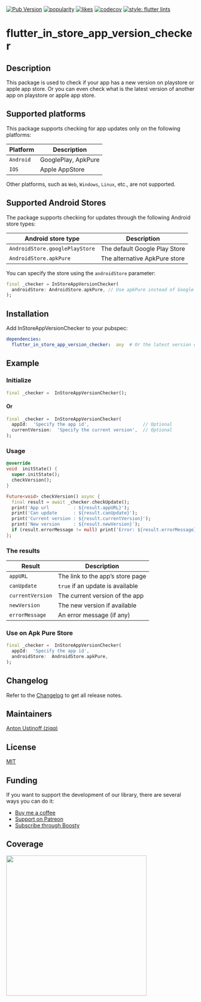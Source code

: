 [![Pub Version](https://img.shields.io/pub/v/flutter_in_store_app_version_checker?color=blueviolet)](https://pub.dev/packages/flutter_in_store_app_version_checker)
[![popularity](https://img.shields.io/pub/popularity/flutter_in_store_app_version_checker?logo=dart)](https://pub.dev/packages/flutter_in_store_app_version_checker/score)
[![likes](https://img.shields.io/pub/likes/flutter_in_store_app_version_checker?logo=dart)](https://pub.dev/packages/flutter_in_store_app_version_checker/score)
[![codecov](https://codecov.io/gh/ziqq/flutter_in_store_app_version_checker/graph/badge.svg?token=S5CVNZKDAE)](https://codecov.io/gh/ziqq/flutter_in_store_app_version_checker)
[![style: flutter lints](https://img.shields.io/badge/style-flutter__lints-blue)](https://pub.dev/packages/flutter_lints)



#  flutter_in_store_app_version_checker



##  Description

This package is used to check if your app has a new version on playstore or apple app store. Or you can even check what is the latest version of another app on playstore or apple app store.



 ## Supported platforms

 This package supports checking for app updates only on the following platforms:

 |   Platform   |              Description              |
 |--------------|---------------------------------------|
 | `Android`    | GooglePlay, ApkPure                   |
 | `IOS`        | Apple AppStore                        |

 Other platforms, such as `Web`, `Windows`, `Linux`, etc., are not supported.



## Supported Android Stores

The package supports checking for updates through the following Android store types:

 | Android store type             | Description                   |
 | ------------------------------ | ----------------------------- |
 | `AndroidStore.googlePlayStore` | The default Google Play Store |
 | `AndroidStore.apkPure`         | The alternative ApkPure store |


You can specify the store using the `androidStore` parameter:

```dart
final _checker = InStoreAppVersionChecker(
  androidStore: AndroidStore.apkPure, // Use apkPure instead of Google Play
);
```



##  Installation

Add InStoreAppVersionChecker to your pubspec:

```yaml
dependencies:
  flutter_in_store_app_version_checker:  any  # Or the latest version on Pub
```



##  Example


###  Initialize

```dart
final _checker =  InStoreAppVersionChecker();
```

####  Or

```dart
final _checker =  InStoreAppVersionChecker(
  appId:  'Specify the app id',                    // Optional
  currentVersion:  'Specify the current version',  // Optional
);

```


###  Usage

```dart
@override
void  initState() {
  super.initState();
  checkVersion();
}

Future<void> checkVersion() async {
  final result = await _checker.checkUpdate();
  print('App url         : ${result.appURL}');
  print('Can update      : ${result.canUpdate}');
  print('Current version : ${result.currentVersion}');
  print('New version     : ${result.newVersion}');
  if (result.errorMessage != null) print('Error: ${result.errorMessage}');
};
```

### The results

 | Result                         | Description                       |
 | ------------------------------ | --------------------------------- |
 | `appURL`                       | The link to the app’s store page  |
 | `canUpdate`                    | `true` if an update is available  |
 | `currentVersion`               | The current version of the app    |
 | `newVersion`                   | The new version if available      |
 | `errorMessage`                 | An error message (if any)         |



###  Use on Apk Pure Store

```dart
final _checker =  InStoreAppVersionChecker(
  appId:  'Specify the app id',
  androidStore:  AndroidStore.apkPure,
);

```



## Changelog

Refer to the [Changelog](https://github.com/ziqq/flutter_in_store_app_version_checker/blob/main/CHANGELOG.md) to get all release notes.



## Maintainers

[Anton Ustinoff (ziqq)](https://github.com/ziqq)



## License

[MIT](https://github.com/ziqq/flutter_in_store_app_version_checker/blob/main/LICENSE)



## Funding

If you want to support the development of our library, there are several ways you can do it:

- [Buy me a coffee](https://www.buymeacoffee.com/ziqq)
- [Support on Patreon](https://www.patreon.com/ziqq)
- [Subscribe through Boosty](https://boosty.to/ziqq)



##  Coverage

<img  src="https://codecov.io/gh/ziqq/flutter_in_store_app_version_checker/graphs/sunburst.svg?token=S5CVNZKDAE"  width="375">